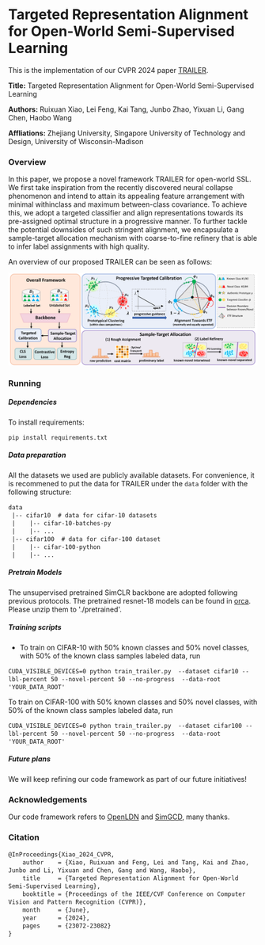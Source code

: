 # Targeted Representation Alignment for Open-World Semi-Supervised Learning

This is the implementation of our CVPR 2024 paper [TRAILER](https://openaccess.thecvf.com/content/CVPR2024/papers/Xiao_Targeted_Representation_Alignment_for_Open-World_Semi-Supervised_Learning_CVPR_2024_paper.pdf). 

**Title:** Targeted Representation Alignment for Open-World Semi-Supervised Learning

**Authors:** Ruixuan Xiao, Lei Feng, Kai Tang, Junbo Zhao, Yixuan Li, Gang Chen, Haobo Wang

**Affliations:** Zhejiang University, Singapore University of Technology and Design, University of Wisconsin-Madison



### Overview

In this paper, we propose a novel framework TRAILER for open-world SSL. We first take inspiration from the recently discovered neural collapse phenomenon and intend to attain its appealing feature arrangement with minimal withinclass and maximum between-class covariance. To achieve this, we adopt a targeted classifier and align representations towards its pre-assigned optimal structure in a progressive manner. To further tackle the potential downsides of such stringent alignment, we encapsulate a sample-target allocation mechanism with coarse-to-fine refinery that is able to infer label assignments with high quality.

An overview of our proposed TRAILER can be seen as follows:

<img src="resources/trailer_framework.png" alt="trailer_framework" style="zoom:67%;" />





### Running

##### Dependencies

To install requirements:

	pip install requirements.txt

##### Data preparation

All the datasets we used are publicly available datasets. For convenience, it is recommened to put the data for TRAILER under the `data` folder with the following structure:

```
data
 |-- cifar10  # data for cifar-10 datasets
 |    |-- cifar-10-batches-py
 |    |-- ...
 |-- cifar100  # data for cifar-100 dataset
 |    |-- cifar-100-python
 |    |-- ...

```

##### Pretrain Models

The unsupervised pretrained SimCLR backbone are adopted following previous protocols. The pretrained resnet-18 models can be found in [orca](https://github.com/snap-stanford/orca). Please unzip them to './pretrained'.

##### Training scripts

- To train on CIFAR-10 with 50% known classes and 50% novel classes, with 50% of the known class samples labeled data, run

```
CUDA_VISIBLE_DEVICES=0 python train_trailer.py  --dataset cifar10 --lbl-percent 50 --novel-percent 50 --no-progress  --data-root 'YOUR_DATA_ROOT'
```

To train on CIFAR-100 with 50% known classes and 50% novel classes, with 50% of the known class samples labeled data, run

```
CUDA_VISIBLE_DEVICES=0 python train_trailer.py  --dataset cifar100 --lbl-percent 50 --novel-percent 50 --no-progress  --data-root 'YOUR_DATA_ROOT'
```

##### Future plans

We will keep refining our code framework as part of our future initiatives!



### Acknowledgements

Our code framework refers to [OpenLDN](https://github.com/nayeemrizve/OpenLDN) and [SimGCD](https://github.com/CVMI-Lab/SimGCD), many thanks.



### Citation

```
@InProceedings{Xiao_2024_CVPR,
    author    = {Xiao, Ruixuan and Feng, Lei and Tang, Kai and Zhao, Junbo and Li, Yixuan and Chen, Gang and Wang, Haobo},
    title     = {Targeted Representation Alignment for Open-World Semi-Supervised Learning},
    booktitle = {Proceedings of the IEEE/CVF Conference on Computer Vision and Pattern Recognition (CVPR)},
    month     = {June},
    year      = {2024},
    pages     = {23072-23082}
}
```
